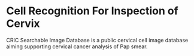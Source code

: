 # Cell Recognition For Inspection of Cervix

CRIC Searchable Image Database is a public cervical cell image database aiming supporting cervical cancer analysis of Pap smear.